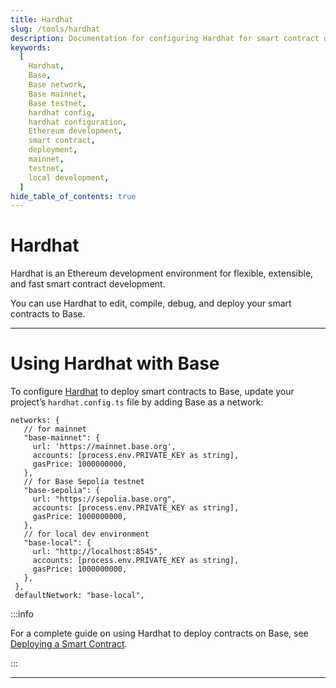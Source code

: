 ```yaml
---
title: Hardhat
slug: /tools/hardhat
description: Documentation for configuring Hardhat for smart contract development on Base, including setup instructions for mainnet, testnet, and local development environments.
keywords:
  [
    Hardhat,
    Base,
    Base network,
    Base mainnet,
    Base testnet,
    hardhat config,
    hardhat configuration,
    Ethereum development,
    smart contract,
    deployment,
    mainnet,
    testnet,
    local development,
  ]
hide_table_of_contents: true
---
```


# Hardhat

Hardhat is an Ethereum development environment for flexible, extensible, and fast smart contract development.

You can use Hardhat to edit, compile, debug, and deploy your smart contracts to Base.

---

# Using Hardhat with Base

To configure [Hardhat](https://hardhat.org/) to deploy smart contracts to Base, update your project’s `hardhat.config.ts` file by adding Base as a network:

```tsx
networks: {
   // for mainnet
   "base-mainnet": {
     url: 'https://mainnet.base.org',
     accounts: [process.env.PRIVATE_KEY as string],
     gasPrice: 1000000000,
   },
   // for Base Sepolia testnet
   "base-sepolia": {
     url: "https://sepolia.base.org",
     accounts: [process.env.PRIVATE_KEY as string],
     gasPrice: 1000000000,
   },
   // for local dev environment
   "base-local": {
     url: "http://localhost:8545",
     accounts: [process.env.PRIVATE_KEY as string],
     gasPrice: 1000000000,
   },
 },
 defaultNetwork: "base-local",
```

:::info

For a complete guide on using Hardhat to deploy contracts on Base, see [Deploying a Smart Contract](/tutorials/deploy-with-hardhat).

:::

---
